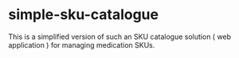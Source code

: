# simple-sku-catalogue
This is a simplified version of such an SKU catalogue solution (  web application ) for managing medication SKUs.
